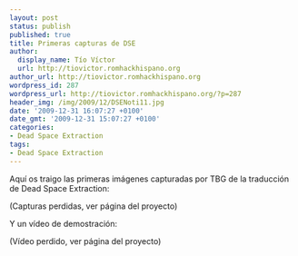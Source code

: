 ```yaml
---
layout: post
status: publish
published: true
title: Primeras capturas de DSE
author:
  display_name: Tío Víctor
  url: http://tiovictor.romhackhispano.org
author_url: http://tiovictor.romhackhispano.org
wordpress_id: 287
wordpress_url: http://tiovictor.romhackhispano.org/?p=287
header_img: /img/2009/12/DSENoti11.jpg
date: '2009-12-31 16:07:27 +0100'
date_gmt: '2009-12-31 15:07:27 +0100'
categories:
- Dead Space Extraction
tags:
- Dead Space Extraction
---
```

Aquí os traigo las primeras imágenes capturadas por TBG de la traducción de Dead Space Extraction:

(Capturas perdidas, ver página del proyecto)

Y un vídeo de demostración:

(Vídeo perdido, ver página del proyecto)
